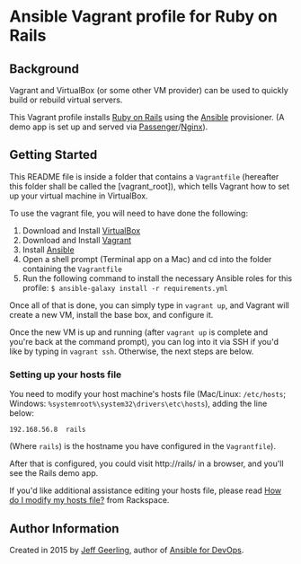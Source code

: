 # Ansible Vagrant profile for Ruby on Rails

## Background

Vagrant and VirtualBox (or some other VM provider) can be used to quickly build or rebuild virtual servers.

This Vagrant profile installs [Ruby on Rails](http://rubyonrails.org/) using the [Ansible](http://www.ansible.com/) provisioner. (A demo app is set up and served via [Passenger](https://www.phusionpassenger.com/)/[Nginx](http://nginx.org/)).

## Getting Started

This README file is inside a folder that contains a `Vagrantfile` (hereafter this folder shall be called the [vagrant_root]), which tells Vagrant how to set up your virtual machine in VirtualBox.

To use the vagrant file, you will need to have done the following:

  1. Download and Install [VirtualBox](https://www.virtualbox.org/wiki/Downloads)
  2. Download and Install [Vagrant](https://www.vagrantup.com/downloads.html)
  3. Install [Ansible](http://docs.ansible.com/ansible/latest/intro_installation.html)
  4. Open a shell prompt (Terminal app on a Mac) and cd into the folder containing the `Vagrantfile`
  5. Run the following command to install the necessary Ansible roles for this profile: `$ ansible-galaxy install -r requirements.yml`

Once all of that is done, you can simply type in `vagrant up`, and Vagrant will create a new VM, install the base box, and configure it.

Once the new VM is up and running (after `vagrant up` is complete and you're back at the command prompt), you can log into it via SSH if you'd like by typing in `vagrant ssh`. Otherwise, the next steps are below.

### Setting up your hosts file

You need to modify your host machine's hosts file (Mac/Linux: `/etc/hosts`; Windows: `%systemroot%\system32\drivers\etc\hosts`), adding the line below:

    192.168.56.8  rails

(Where `rails`) is the hostname you have configured in the `Vagrantfile`).

After that is configured, you could visit http://rails/ in a browser, and you'll see the Rails demo app.

If you'd like additional assistance editing your hosts file, please read [How do I modify my hosts file?](http://www.rackspace.com/knowledge_center/article/how-do-i-modify-my-hosts-file) from Rackspace.

## Author Information

Created in 2015 by [Jeff Geerling](https://www.jeffgeerling.com/), author of [Ansible for DevOps](https://www.ansiblefordevops.com/).
